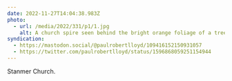 ```yaml
---
date: 2022-11-27T14:04:38.983Z
photo:
  - url: /media/2022/331/p1/1.jpg
    alt: A church spire seen behind the bright orange foliage of a tree.
syndication:
  - https://mastodon.social/@paulrobertlloyd/109416152150931057
  - https://twitter.com/paulrobertlloyd/status/1596868059251154944
---
```


Stanmer Church.
